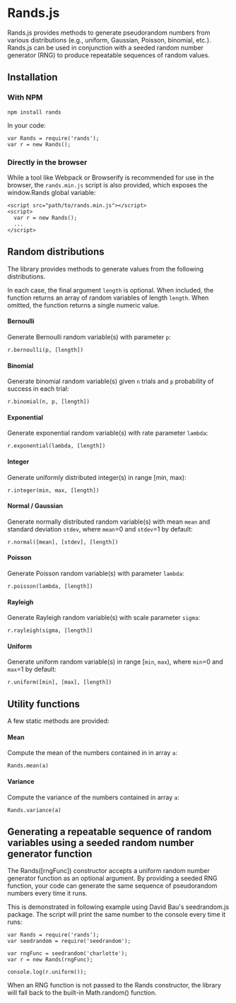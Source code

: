 # Rands.js

Rands.js provides methods to generate pseudorandom numbers from various distributions (e.g., uniform, Gaussian, Poisson, binomial, etc.). Rands.js can be used in conjunction with a seeded random number generator (RNG) to produce repeatable sequences of random values.

## Installation

### With NPM

    npm install rands

In your code:

    var Rands = require('rands');
    var r = new Rands();

### Directly in the browser

While a tool like Webpack or Browserify is recommended for use in the browser, the `rands.min.js` script is also provided, which exposes the window.Rands global variable:

    <script src="path/to/rands.min.js"></script>
    <script>
      var r = new Rands();
      ...
    </script>

## Random distributions

The library provides methods to generate values from the following distributions.

In each case, the final argument `length`  is optional. When included, the function returns an array of random variables of length `length`. When omitted, the function returns a single numeric value.

#### Bernoulli

Generate Bernoulli random variable(s) with parameter `p`:

    r.bernoulli(p, [length])

#### Binomial

Generate binomial random variable(s) given `n` trials and `p` probability of success in each trial:

    r.binomial(n, p, [length])

#### Exponential

Generate exponential random variable(s) with rate parameter `lambda`:

    r.exponential(lambda, [length])

#### Integer

Generate uniformly distributed integer(s) in range [min, max):

    r.integer(min, max, [length])

#### Normal / Gaussian

Generate normally distributed random variable(s) with mean `mean` and standard deviation `stdev`,
where `mean`=0 and `stdev`=1 by default:

    r.normal([mean], [stdev], [length])

#### Poisson

Generate Poisson random variable(s) with parameter `lambda`:

    r.poisson(lambda, [length])

#### Rayleigh

Generate Rayleigh random variable(s) with scale parameter `sigma`:

    r.rayleigh(sigma, [length])

#### Uniform

Generate uniform random variable(s) in range [`min`, `max`), where `min`=0 and
`max`=1 by default:

    r.uniform([min], [max], [length])

## Utility functions

A few static methods are provided:

#### Mean

Compute the mean of the numbers contained in in array `a`:

    Rands.mean(a)

#### Variance

Compute the variance of the numbers contained in array `a`:

    Rands.variance(a)

## Generating a repeatable sequence of random variables using a seeded random number generator function

The Rands([rngFunc]) constructor accepts a uniform random number generator function as an optional argument. By providing
a seeded RNG function, your code can generate the same sequence of pseudorandom numbers every time it runs.

This is demonstrated in following example using David Bau's seedrandom.js package. The script will print the same number to the console every time it runs:

    var Rands = require('rands');
    var seedrandom = require('seedrandom');

    var rngFunc = seedrandom('charlotte');
    var r = new Rands(rngFunc);

    console.log(r.uniform());

When an RNG function is not passed to the Rands constructor, the library will fall back to the built-in Math.random() function.
